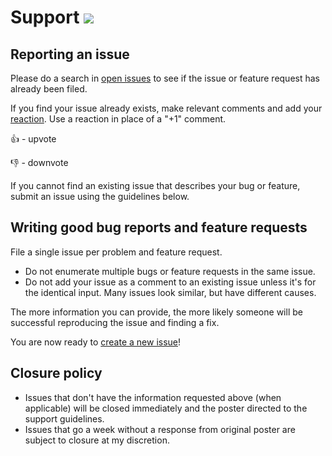 # Support [![](https://isitmaintained.com/badge/resolution/utenx/gh-dump-context.svg)](https://isitmaintained.com/project/utenx/gh-dump-context)

## Reporting an issue

Please do a search in [open issues](https://github.com/utenx/gh-dump-context/issues?utf8=%E2%9C%93&q=) to see if the issue or feature request has already been filed.

If you find your issue already exists, make relevant comments and add your [reaction](https://github.com/blog/2119-add-reactions-to-pull-requests-issues-and-comments). Use a reaction in place of a "+1" comment.

:+1: - upvote

:-1: - downvote

If you cannot find an existing issue that describes your bug or feature, submit an issue using the guidelines below.

## Writing good bug reports and feature requests

File a single issue per problem and feature request.

- Do not enumerate multiple bugs or feature requests in the same issue.
- Do not add your issue as a comment to an existing issue unless it's for the identical input. Many issues look similar, but have different causes.

The more information you can provide, the more likely someone will be successful reproducing the issue and finding a fix.

You are now ready to [create a new issue](https://github.com/utenx/gh-dump-context/issues/new/choose)!

## Closure policy

- Issues that don't have the information requested above (when applicable) will be closed immediately and the poster directed to the support guidelines.
- Issues that go a week without a response from original poster are subject to closure at my discretion.
